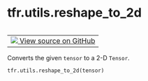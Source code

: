 <div itemscope itemtype="http://developers.google.com/ReferenceObject">
<meta itemprop="name" content="tfr.utils.reshape_to_2d" />
<meta itemprop="path" content="Stable" />
</div>

# tfr.utils.reshape_to_2d

<!-- Insert buttons -->

<table class="tfo-notebook-buttons tfo-api" align="left">

<td>
  <a target="_blank" href="https://github.com/tensorflow/ranking/tree/master/tensorflow_ranking/python/utils.py">
    <img src="https://www.tensorflow.org/images/GitHub-Mark-32px.png" />
    View source on GitHub
  </a>
</td></table>

<!-- Start diff -->

Converts the given `tensor` to a 2-D `Tensor`.

```python
tfr.utils.reshape_to_2d(tensor)
```

<!-- Placeholder for "Used in" -->
